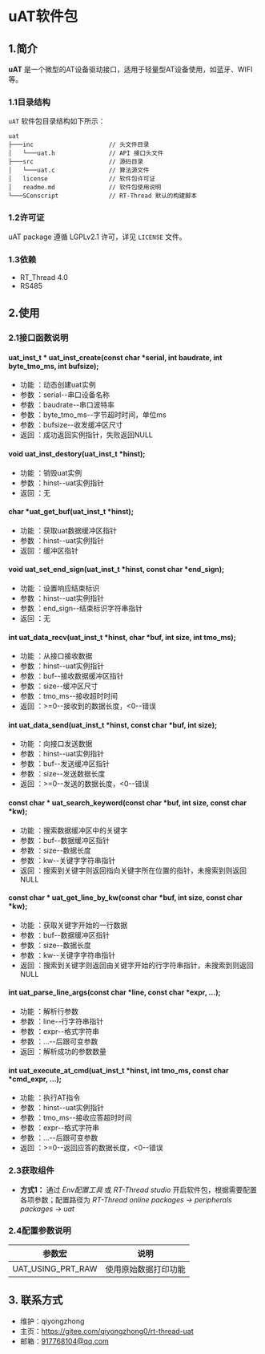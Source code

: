 ﻿# uAT软件包

## 1.简介

**uAT** 是一个微型的AT设备驱动接口，适用于轻量型AT设备使用，如蓝牙、WIFI等。

### 1.1目录结构

`uAT` 软件包目录结构如下所示：

``` 
uat
├───inc                     // 头文件目录
│   └───uat.h           	// API 接口头文件
├───src                     // 源码目录
│   └───uat.c               // 算法源文件
│   license                 // 软件包许可证
│   readme.md               // 软件包使用说明
└───SConscript              // RT-Thread 默认的构建脚本
```

### 1.2许可证

uAT package 遵循 LGPLv2.1 许可，详见 `LICENSE` 文件。

### 1.3依赖

- RT_Thread 4.0
- RS485

## 2.使用

### 2.1接口函数说明

#### uat_inst_t * uat_inst_create(const char *serial, int baudrate, int byte_tmo_ms, int bufsize);
- 功能 ：动态创建uat实例
- 参数 ：serial--串口设备名称
- 参数 ：baudrate--串口波特率
- 参数 ：byte_tmo_ms--字节超时时间，单位ms
- 参数 ：bufsize--收发缓冲区尺寸
- 返回 ：成功返回实例指针，失败返回NULL

#### void uat_inst_destory(uat_inst_t *hinst);
- 功能 ：销毁uat实例
- 参数 ：hinst--uat实例指针
- 返回 ：无

#### char *uat_get_buf(uat_inst_t *hinst);
- 功能 ：获取uat数据缓冲区指针
- 参数 ：hinst--uat实例指针
- 返回 ：缓冲区指针

#### void uat_set_end_sign(uat_inst_t *hinst, const char *end_sign);
- 功能 ：设置响应结束标识
- 参数 ：hinst--uat实例指针
- 参数 ：end_sign--结束标识字符串指针
- 返回 ：无

#### int uat_data_recv(uat_inst_t *hinst, char *buf, int size, int tmo_ms);
- 功能 ：从接口接收数据
- 参数 ：hinst--uat实例指针
- 参数 ：buf--接收数据缓冲区指针
- 参数 ：size--缓冲区尺寸
- 参数 ：tmo_ms--接收超时时间
- 返回 ：>=0--接收到的数据长度，<0--错误

#### int uat_data_send(uat_inst_t *hinst, const char *buf, int size);
- 功能 ：向接口发送数据
- 参数 ：hinst--uat实例指针
- 参数 ：buf--发送缓冲区指针
- 参数 ：size--发送数据长度
- 返回 ：>=0--发送的数据长度，<0--错误

#### const char * uat_search_keyword(const char *buf, int size, const char *kw);
- 功能 ：搜索数据缓冲区中的关键字
- 参数 ：buf--数据缓冲区指针
- 参数 ：size--数据长度
- 参数 ：kw--关键字字符串指针
- 返回 ：搜索到关键字则返回指向关键字所在位置的指针，未搜索到则返回NULL

#### const char * uat_get_line_by_kw(const char *buf, int size, const char *kw);
- 功能 ：获取关键字开始的一行数据
- 参数 ：buf--数据缓冲区指针
- 参数 ：size--数据长度
- 参数 ：kw--关键字字符串指针
- 返回 ：搜索到关键字则返回由关键字开始的行字符串指针，未搜索到则返回NULL

#### int uat_parse_line_args(const char *line, const char *expr, ...);
- 功能 ：解析行参数
- 参数 ：line--行字符串指针
- 参数 ：expr--格式字符串
- 参数 ：...--后跟可变参数
- 返回 ：解析成功的参数数量

#### int uat_execute_at_cmd(uat_inst_t *hinst, int tmo_ms, const char *cmd_expr, ...);
- 功能 ：执行AT指令
- 参数 ：hinst--uat实例指针
- 参数 ：tmo_ms--接收应答超时时间
- 参数 ：expr--格式字符串
- 参数 ：...--后跟可变参数
- 返回 ：>=0--返回应答的数据长度，<0--错误

### 2.3获取组件

- **方式1：**
通过 *Env配置工具* 或 *RT-Thread studio* 开启软件包，根据需要配置各项参数；配置路径为 *RT-Thread online packages -> peripherals packages -> uat* 


### 2.4配置参数说明

| 参数宏 | 说明 |
| ---- | ---- |
| UAT_USING_PRT_RAW    | 使用原始数据打印功能

## 3. 联系方式

* 维护：qiyongzhong
* 主页：https://gitee.com/qiyongzhong0/rt-thread-uat
* 邮箱：917768104@qq.com
